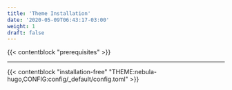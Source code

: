 ```yaml
---
title: 'Theme Installation'
date: '2020-05-09T06:43:17-03:00'
weight: 1
draft: false
---
```


{{< contentblock "prerequisites" >}}

---

{{< contentblock "installation-free" "THEME:nebula-hugo,CONFIG:config/_default/config.toml" >}}
